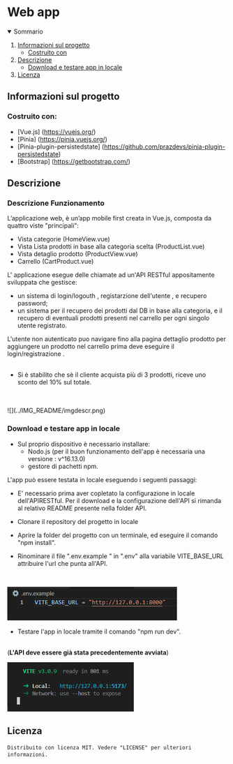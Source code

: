 <h1 algin="center">Web app</h1>

<details open="open">
  <summary>Sommario</summary>
  <ol>
    <li>
      <a href="#informazioni-sul-progetto">Informazioni sul progetto</a>
      <ul>
        <li><a href="#costruito-con">Costruito con</a></li>
      </ul>
    </li>
   <li><a href="#descrizione">Descrizione</a>
     <ul>
        <li><a href="#Download-e-testare-app-in-locale">Download e testare app in locale</a></li>
      </ul>
    </li>
   <li><a href="#licenza">Licenza</a></li>
  <ol>
</details>

<!-- Informazioni sul progetto-->

## Informazioni sul progetto
#### <h3>Costruito con:</h3>

- [Vue.js] (https://vuejs.org/)
- [Pinia] (https://pinia.vuejs.org/)
- [Pinia-plugin-persistedstate] (https://github.com/prazdevs/pinia-plugin-persistedstate)
- [Bootstrap] (https://getbootstrap.com/)

<!--Descrizione-->

## Descrizione

### Descrizione Funzionamento

L’applicazione web, è un’app mobile first creata in Vue.js, composta da quattro viste "principali":

 - Vista categorie  (HomeView.vue)
 - Vista Lista prodotti in base alla categoria scelta (ProductList.vue)
 - Vista detaglio prodotto (ProductView.vue)
 - Carrello (CartProduct.vue)

L' applicazione esegue delle chiamate ad un'API RESTful appositamente sviluppata che gestisce:
 -  un sistema di login/logouth , registarzione dell'utente , e recupero password;
 - un sistema per il recupero dei prodotti dal DB in base alla categoria, e il recupero di eventuali prodotti presenti nel carrello per ogni singolo utente registrato.

L'utente non autenticato puo navigare fino alla pagina dettaglio prodotto per aggiungere un prodotto nel carrello prima deve eseguire il  login/registrazione .
</br>
</br>

- Si è stabilito che sè il cliente acquista più di 3 prodotti, riceve uno sconto del 10% sul totale.
</br>
</br>
![](../IMG_README/imgdescr.png) 

### Download e testare app in locale

- Sul proprio dispositivo è necessario installare: 
   - Nodo.js (per il buon funzionamento dell'app è necessaria una versione : v^16.13.0)
   - gestore di pachetti npm. 

L'app può essere testata in locale eseguendo i seguenti passaggi:

- E' necessario prima aver copletato la configurazione in locale dell'APIRESTful. Per il download e la configurazione dell'API si rimanda al relativo README presente nella folder API.

- Clonare il repository del progetto in locale 

- Aprire la folder del progetto con un terminale, ed eseguire il comando "npm install".
- Rinominare il file ".env.example " in ".env"  alla variabile VITE_BASE_URL attribuire l'url che punta all'API.
</br>

![](../IMG_README/vite_base_url.png)

- Testare l'app in locale tramite il comando "npm run dev".
</br>
(<b>L'API deve essere già stata precedentemente avviata</b>)


![](../IMG_README/run.png)

## Licenza

    Distribuito con licenza MIT. Vedere "LICENSE" per ulteriori informazioni.

